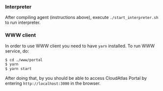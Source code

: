 ### Interpreter

After compiling agent (instructions above), execute `./start_interpreter.sh` to  run interpreter.

### WWW client

In order to use WWW client you need to have `yarn` installed. To run WWW service, do:
```sh
$ cd ./www/portal
$ yarn
$ yarn start
```

After doing that, by you should be able to access CloudAtlas Portal by entering `http://localhost:3000` in the browser.
